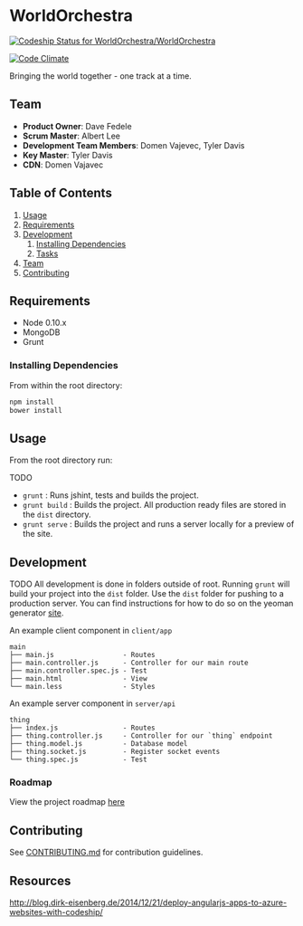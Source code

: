 # WorldOrchestra

[ ![Codeship Status for WorldOrchestra/WorldOrchestra](https://codeship.com/projects/3eb4b8d0-9521-0132-ffbf-466960a0e7d2/status?branch=master)](https://codeship.com/projects/62739)

[![Code Climate](https://codeclimate.com/github/WorldOrchestra/WorldOrchestra/badges/gpa.svg)](https://codeclimate.com/github/WorldOrchestra/WorldOrchestra)

Bringing the world together - one track at a time.

## Team

  - __Product Owner__: Dave Fedele
  - __Scrum Master__: Albert Lee
  - __Development Team Members__: Domen Vajevec, Tyler Davis
  - __Key Master__: Tyler Davis
  - __CDN__: Domen Vajavec

## Table of Contents

1. [Usage](#Usage)
1. [Requirements](#requirements)
1. [Development](#development)
    1. [Installing Dependencies](#installing-dependencies)
    1. [Tasks](#tasks)
1. [Team](#team)
1. [Contributing](#contributing)

## Requirements

- Node 0.10.x
- MongoDB
- Grunt

### Installing Dependencies

From within the root directory:

```sh
npm install
bower install
```

## Usage

From the root directory run: 

TODO
- `grunt` : Runs jshint, tests and builds the project.
- `grunt build` : Builds the project. All production ready files are stored in the `dist` directory.
- `grunt serve` : Builds the project and runs a server locally for a preview of the site. 

## Development

TODO
All development is done in folders outside of root. Running `grunt` will build your project into the `dist` folder. Use the `dist` folder for pushing to a production server. You can find instructions for how to do so on the yeoman generator [site](https://github.com/DaftMonk/generator-angular-fullstack#heroku).

An example client component in `client/app`

    main
    ├── main.js                 - Routes
    ├── main.controller.js      - Controller for our main route
    ├── main.controller.spec.js - Test
    ├── main.html               - View
    └── main.less               - Styles

An example server component in `server/api`

    thing
    ├── index.js                - Routes
    ├── thing.controller.js     - Controller for our `thing` endpoint
    ├── thing.model.js          - Database model
    ├── thing.socket.js         - Register socket events
    └── thing.spec.js           - Test

### Roadmap

View the project roadmap [here](https://github.com/WorldOrchestra/WorldOrchestra/issues)

## Contributing

See [CONTRIBUTING.md](CONTRIBUTING.md) for contribution guidelines.

## Resources

http://blog.dirk-eisenberg.de/2014/12/21/deploy-angularjs-apps-to-azure-websites-with-codeship/
